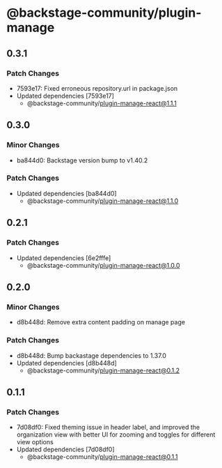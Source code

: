 # @backstage-community/plugin-manage

## 0.3.1

### Patch Changes

- 7593e17: Fixed erroneous repository.url in package.json
- Updated dependencies [7593e17]
  - @backstage-community/plugin-manage-react@1.1.1

## 0.3.0

### Minor Changes

- ba844d0: Backstage version bump to v1.40.2

### Patch Changes

- Updated dependencies [ba844d0]
  - @backstage-community/plugin-manage-react@1.1.0

## 0.2.1

### Patch Changes

- Updated dependencies [6e2fffe]
  - @backstage-community/plugin-manage-react@1.0.0

## 0.2.0

### Minor Changes

- d8b448d: Remove extra content padding on manage page

### Patch Changes

- d8b448d: Bump backastage dependencies to 1.37.0
- Updated dependencies [d8b448d]
  - @backstage-community/plugin-manage-react@0.1.2

## 0.1.1

### Patch Changes

- 7d08df0: Fixed theming issue in header label, and improved the organization view with better UI for zooming and toggles for different view options
- Updated dependencies [7d08df0]
  - @backstage-community/plugin-manage-react@0.1.1
